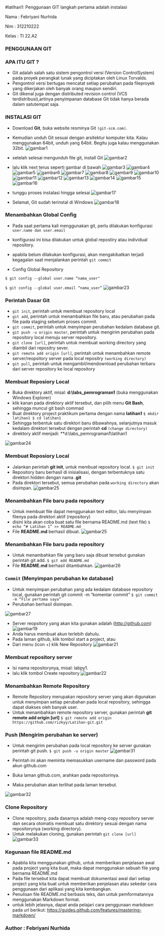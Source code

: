#latihan1: Penggunaan GIT
langkah pertama adalah instalasi

Nama : Febriyani Nurhida

Nim : 312210222

Kelas : TI 22.A2

### PENGGUNAAN GIT 


### APA ITU GIT ?
* Git adalah salah satu sistem pengontrol versi (Version ControlSystem) pada proyek perangkat lunak yang diciptakan oleh Linux Torvalds.
* Pengontrol versi bertugas mencatat setiap perubahan pada fileproyek yang dikerjakan oleh banyak orang maupun sendiri.
* Git dikenal juga dengan distributed revision control (VCS terdistribusi),artinya penyimpanan database Git tidak hanya berada dalam satutempat saja.


### INSTALASI GIT
* Download **Git**, buka website resminya Git `(git-scm.com)`.
* Kemudian unduh Git sesuai dengan arsitektur komputer kita. Kalau menggunakan 64bit, unduh yang 64bit. Begitu juga kalau menggunakan 32bit.
![gambar1](ss/ss1.png)
* setelah selesai mengunduh file git, install Git
![gambar2](ss/ss2.png)

* lalu klik next terus seperti gambar di bawah
![gambar3](ss/ss3.png)
![gambar4](ss/ss4.png)
![gambar5](ss/ss5.png)
![gambar6](ss/ss6.png)
![gambar7](ss/ss7.png)
![gambar8](ss/ss8.png)
![gambar9](ss/ss9.png)
![gambar10](ss/ss10.png)
![gambar11](ss/ss11.png)
![gambar12](ss/ss12.png)
![gambar13](ss/ss13.png)
![gambar14](ss/ss14.png)
![gambar15](ss/ss15.png)
![gambar16](ss/ss16.png)
* tunggu proses instalasi hingga selesai
![gambar17](ss/ss17.png)

* Selamat, Git sudah terinstal di Windows
![gambar18](ss/ss18.png)

### Menambahkan Global Config
* Pada saat pertama kali menggunakan git, perlu dilakukan konfigurasi ``user.name dan user.email``
* konfigurasi ini bisa dilakukan untuk global repostiry atau individual repository.

* apabila belum dilakukan konfigurasi, akan mengakibatkan terjadi kegagalan saat menjalankan perintah `git commit`

* Config Global Repository

`$ git config --global user.name “nama_user"`

`$ git config --global user.email “nama_user”`
![gambar23](ss/ss23.png)

### Perintah Dasar Git

* `git init`, perintah untuk membuat repository local
* `git add`, perintah untuk menambahkan file baru, atau perubahan pada file pada staging sebelum proses commit.
* `git commit`, perintah untuk menyimpan perubahan kedalam database git.
* `git push -u origin master`, perintah untuk mengirim perubahan pada repository local menuju server repository.
* `git clone [url]`, perintah untuk membuat working directory yang diambil dari repositry sever.
* `git remote add origin [url]`, perintah untuk menambahkan remote server/reopsitory server pada local repositry ``(working directory)``
* `git pull`, perintah untuk mengambil/mendownload perubahan terbaru dari server repository ke local repository


### Membuat Reposiory Local

* Buka direktory aktif, misal: **d:\labs_pemrograman1** (buka menggunakan Windows Explorer)
* klik kanan pada direktory aktif tersebut, dan pilih menu **Git Bash**, sehingga muncul git bash commad
* Buat direktory project praktikum pertama dengan nama **latihan1**
``$ mkdir latihan1
$ cd latihan1``
* Sehingga terbentuk satu direktori baru dibawahnya, selanjutnya masuk kedalam direktori tersebut dengan perintah **cd** ``(change directory)``
* direktory aktif menjadi: **d:\labs_pemrograman1\latihan1

![gambar24](ss/ss24.png)

### Membuat Reposiory Local

* Jalankan perintah **git init**, untuk membuat repository local.
`$ git init`
* Repository baru berhasil di inisialisasi, dengan terbentuknya satu direktori hidden dengan nama .**git**
* Pada direktori tersebut, semua perubahan pada `working directory` akan disimpan.
![gambar25](ss/ss25.png)

### Menambahkan File baru pada repository

* Untuk membuat file dapat menggunakan text editor, lalu menyimpan filenya pada direktori aktif (repository)
* disini kita akan coba buat satu file bernama README.md (text file)
`$ echo “# Latihan 1” >> README.md`
* File **README.md** berhasil dibuat.
![gambar25](ss/ss25.png)


### Menambahkan File baru pada repository

* Untuk menambahkan file yang baru saja dibuat tersebut gunakan perintah git add.
`$ git add README.md`
* File **README.md** berhasil ditambahkan.
![gambar26](ss/ss26.png)

### `Commit` (Menyimpan perubahan ke database)

* Untuk menyimpan perubahan yang ada kedalam database repository local, gunakan perintah git commit -m “komentar commit”
`$ git commit -m “File pertama saya”`
* Perubahan berhasil disimpan.

![gambar27](ss/ss27.png)
* Server reopsitory yang akan kita gunakan adalah (http://github.com)
![gambar19](ss/ss19.png)
* Anda harus membuat akun terlebih dahulu.
* Pada laman github, klik tombol start a project, atau
* Dari menu (icon +) klik New Repository
![gambar21](ss/ss21.png)


### Membuat repository server

* Isi nama repositorynya, misal: labpy1.
* lalu klik tombol Create repository
![gambar22](ss/ss22.png)

### Menambahkan Remote Repository

* Remote Repository merupakan repository server yang akan digunakan untuk menyimpan setiap perubahan pada local repository, sehingga dapat diakses oleh banyak user.
* Untuk menambahkan remote repository server, gunakan perintah **git remote add origin [url]**
`$ git remote add origin https://github.com/rizkyy/Latihan-git.git`


### Push (Mengirim perubahan ke server)

* Untuk mengirim perubahan pada local repository ke server gunakan perintah git push.
`$ git push -u origin master`
![gambar31](ss/ss31.png)
* Perintah ini akan meminta memasukkan username dan password pada akun github.com


* Buka laman github.com, arahkan pada repositorinya.
* Maka perubahan akan terlihat pada laman tersebut.

![gambar32](ss/ss32.png)



### Clone Repository

* Clone repository, pada dasarnya adalah meng-copy repository server dan secara otomatis membuat satu direktory sesuai dengan nama repositorynya (working directory).
* Untuk melakukan cloning, gunakan perintah `git clone [url]`
![gambar33](ss/ss33.png)

### Kegunaan file README.md

* Apabila kita menggunakan github, untuk memberikan penjelasan awal pada project yang kita buat, maka dapat menggunakan sebuah file yang bernama README.md
* Pada file tersebut kita dapat membuat dokumentasi awal dari setiap project yang kita buat untuk memberikan penjelasan atau sekedar cara penggunaan dari aplikasi yang kita kembangkan.
* Penulisan file README.md berbasis teks, dan untuk pemformatannya menggunakan Markdown format.
* untuk lebih jelasnya, dapat anda pelajari cara penggunaan markdown pada url berikut: https://guides.github.com/features/mastering-markdown/



### Author : Febriyani Nurhida